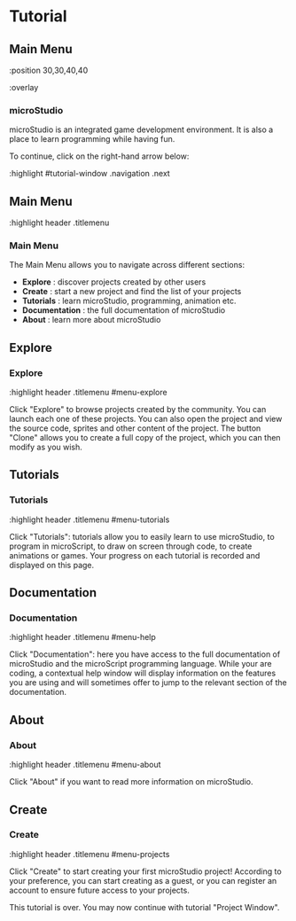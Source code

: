 # Tutorial

## Main Menu

:position 30,30,40,40

:overlay

### microStudio

microStudio is an integrated game development environment.
It is also a place to learn programming while having fun.

To continue, click on the right-hand arrow below:

:highlight #tutorial-window .navigation .next

## Main Menu

:highlight header .titlemenu

### Main Menu

The Main Menu allows you to navigate across different sections:

* **Explore** : discover projects created by other users
* **Create** : start a new project and find the list of your projects
* **Tutorials** : learn microStudio, programming, animation etc.
* **Documentation** : the full documentation of microStudio
* **About** : learn more about microStudio

## Explore

### Explore

:highlight header .titlemenu #menu-explore

Click "Explore" to browse projects created by the community. You can
launch each one of these projects. You can also open the project
and view the source code, sprites and other content of the project. The button "Clone" allows you
to create a full copy of the project, which you can then modify as you wish.

## Tutorials

### Tutorials

:highlight header .titlemenu #menu-tutorials

Click "Tutorials": tutorials allow you to easily learn to use microStudio,
to program in microScript, to draw on screen through code, to create animations or games.
Your progress on each tutorial is recorded and displayed on this page.

## Documentation

### Documentation

:highlight header .titlemenu #menu-help

Click "Documentation": here you have access to the full documentation of microStudio and
the microScript programming language. While your are coding, a contextual help window
will display information on the features you are using and will sometimes offer to jump
to the relevant section of the documentation.

## About

### About

:highlight header .titlemenu #menu-about

Click "About" if you want to read more information on microStudio.

## Create

### Create

:highlight header .titlemenu #menu-projects

Click "Create" to start creating your first microStudio project! According to your preference,
you can start creating as a guest, or you can register an account to ensure future
access to your projects.

This tutorial is over. You may now continue with tutorial "Project Window".
